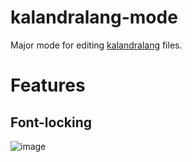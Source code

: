 # kalandralang-mode

Major mode for editing [kalandralang](https://github.com/doomeer/kalandralang) files.

# Features

## Font-locking

![image](https://github.com/user-attachments/assets/fb8cc6a5-cb83-44df-871c-a2707c2a87ac)
